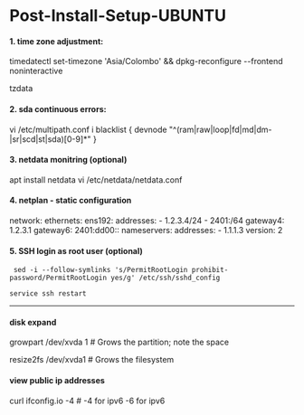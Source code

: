 # Post-Install-Setup-UBUNTU

#### 1. time zone adjustment:

  timedatectl set-timezone 'Asia/Colombo' && dpkg-reconfigure --frontend noninteractive 

  tzdata

#### 2. sda continuous errors:

vi /etc/multipath.conf
i
blacklist {
    devnode "^(ram|raw|loop|fd|md|dm-|sr|scd|st|sda)[0-9]*"
}

#### 3. netdata monitring (optional)

apt install netdata
vi /etc/netdata/netdata.conf

#### 4. netplan - static configuration

  network:
      ethernets:
          ens192:
              addresses:
             - 1.2.3.4/24
              - 2401:/64
             gateway4: 1.2.3.1
             gateway6: 2401:dd00::
              nameservers:
                addresses:
                - 1.1.1.3
      version: 2

#### 5.  SSH login as root user (optional)

     sed -i --follow-symlinks 's/PermitRootLogin prohibit-password/PermitRootLogin yes/g' /etc/ssh/sshd_config

    service ssh restart
  
***

#### disk expand
  growpart /dev/xvda 1  # Grows the partition; note the space
  
  resize2fs /dev/xvda1  # Grows the filesystem
  

#### view public ip addresses
curl ifconfig.io -4 # -4 for ipv6 -6 for ipv6
